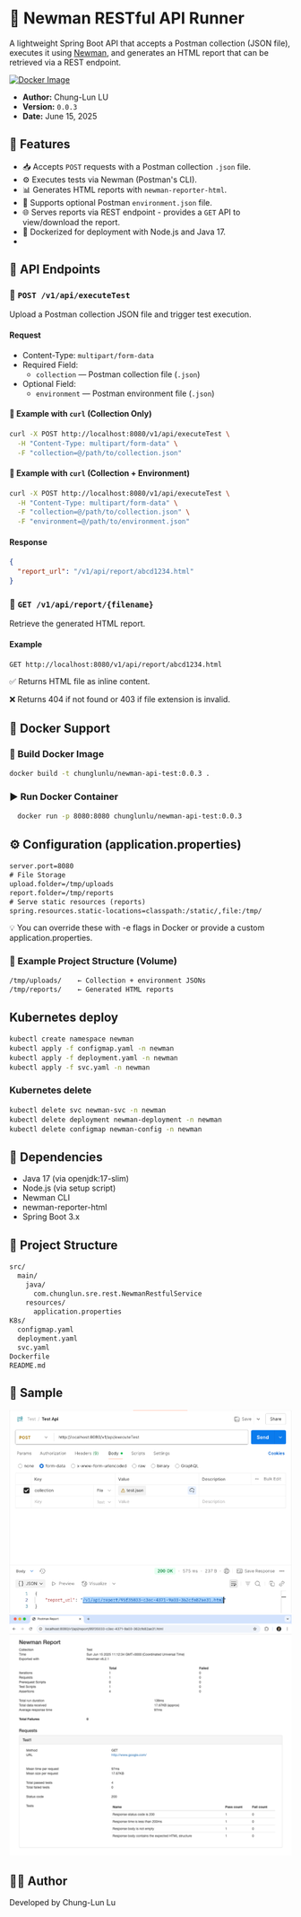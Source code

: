 # 🧪 Newman RESTful API Runner
A lightweight Spring Boot API that accepts a Postman collection (JSON file), executes it using [Newman](https://www.npmjs.com/package/newman), and generates an HTML report that can be retrieved via a REST endpoint.

[![Docker Image](https://img.shields.io/docker/pulls/chunglunlu/newman-api-test.svg)](https://hub.docker.com/r/chunglunlu/newman-api-test)

- **Author:** Chung-Lun LU
- **Version:** `0.0.3`
- **Date:** June 15, 2025

## 🚀 Features
- 📥 Accepts `POST` requests with a Postman collection `.json` file.
- ⚙️ Executes tests via Newman (Postman's CLI).
- 📊 Generates HTML reports with `newman-reporter-html`.
- 🧩 Supports optional Postman `environment.json` file.
- 🌐 Serves reports via REST endpoint - provides a `GET` API to view/download the report.
- 🐳 Dockerized for deployment with Node.js and Java 17.
- 

## 📡 API Endpoints

### 🔹 `POST /v1/api/executeTest`
Upload a Postman collection JSON file and trigger test execution.

#### Request
- Content-Type: `multipart/form-data`
- Required Field:
    - `collection` — Postman collection file (`.json`)
- Optional Field:
    - `environment` — Postman environment file (`.json`)

#### 🧪 Example with `curl` (Collection Only)
```bash
curl -X POST http://localhost:8080/v1/api/executeTest \
  -H "Content-Type: multipart/form-data" \
  -F "collection=@/path/to/collection.json"
```
#### 🧪 Example with `curl` (Collection + Environment)
```bash
curl -X POST http://localhost:8080/v1/api/executeTest \
  -H "Content-Type: multipart/form-data" \
  -F "collection=@/path/to/collection.json" \
  -F "environment=@/path/to/environment.json"
```

#### Response
```json
{
  "report_url": "/v1/api/report/abcd1234.html"
}
```

### 🔹 `GET /v1/api/report/{filename}`
Retrieve the generated HTML report.
#### Example
```bash
GET http://localhost:8080/v1/api/report/abcd1234.html
```
✅ Returns HTML file as inline content.

❌ Returns 404 if not found or 403 if file extension is invalid.


## 🐳 Docker Support

### 🔧 Build Docker Image
```bash
docker build -t chunglunlu/newman-api-test:0.0.3 .
```
### ▶️ Run Docker Container
```bash
  docker run -p 8080:8080 chunglunlu/newman-api-test:0.0.3
```

## ⚙️ Configuration (application.properties)
```properties
server.port=8080
# File Storage
upload.folder=/tmp/uploads
report.folder=/tmp/reports
# Serve static resources (reports)
spring.resources.static-locations=classpath:/static/,file:/tmp/
```
💡 You can override these with -e flags in Docker or provide a custom application.properties.
### 📎 Example Project Structure (Volume)
```
/tmp/uploads/    ← Collection + environment JSONs
/tmp/reports/    ← Generated HTML reports
```

## Kubernetes deploy
```bash
kubectl create namespace newman
kubectl apply -f configmap.yaml -n newman
kubectl apply -f deployment.yaml -n newman
kubectl apply -f svc.yaml -n newman
```

### Kubernetes delete
```bash
kubectl delete svc newman-svc -n newman
kubectl delete deployment newman-deployment -n newman
kubectl delete configmap newman-config -n newman
```

## 🔧 Dependencies
- Java 17 (via openjdk:17-slim)
- Node.js (via setup script)
- Newman CLI
- newman-reporter-html
- Spring Boot 3.x

## 📁 Project Structure
```
src/
  main/
    java/
      com.chunglun.sre.rest.NewmanRestfulService
    resources/
      application.properties
K8s/
  configmap.yaml
  deployment.yaml
  svc.yaml
Dockerfile
README.md
```
## 📄 Sample
![img.png](execute.png)
![img.png](getReport.png)
## 👨‍💻️ Author
Developed by Chung-Lun Lu